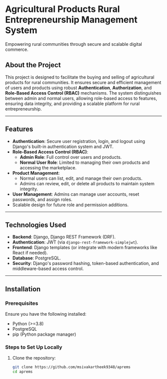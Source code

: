 # Agricultural Products Rural Entrepreneurship Management System  
Empowering rural communities through secure and scalable digital commerce.  

## About the Project  
This project is designed to facilitate the buying and selling of agricultural products for rural communities. It ensures secure and efficient management of users and products using robust **Authentication**, **Authorization**, and **Role-Based Access Control (RBAC)** mechanisms. The system distinguishes between admin and normal users, allowing role-based access to features, ensuring data integrity, and providing a scalable platform for rural entrepreneurship.  

---

## Features  
- **Authentication**: Secure user registration, login, and logout using Django's built-in authentication system and JWT.  
- **Role-Based Access Control (RBAC)**:  
  - **Admin Role**: Full control over users and products.  
  - **Normal User Role**: Limited to managing their own products and accessing the marketplace.  
- **Product Management**:  
  - Normal users can list, edit, and manage their own products.  
  - Admins can review, edit, or delete all products to maintain system integrity.  
- **User Management**: Admins can manage user accounts, reset passwords, and assign roles.  
- Scalable design for future role and permission additions.  

---

## Technologies Used  
- **Backend**: Django, Django REST Framework (DRF).  
- **Authentication**: JWT (via `django-rest-framework-simplejwt`).  
- **Frontend**: Django templates (or integrate with modern frameworks like React if needed).  
- **Database**: PostgreSQL.  
- **Security**: Django's password hashing, token-based authentication, and middleware-based access control.  

---

## Installation  

### Prerequisites  
Ensure you have the following installed:  
- Python (>=3.8)  
- PostgreSQL  
- pip (Python package manager)  

### Steps to Set Up Locally  
1. Clone the repository:  
   ```bash
   git clone https://github.com/msivakartheek9348/aprems
   cd aprems
